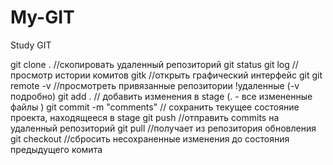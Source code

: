 # My-GIT
Study GIT


git clone <repository url> . //скопировать удаленный репозиторий 
git status 
git log //просмотр истории комитов
gitk //открыть графический интерфейс git
git remote -v //просмотреть привязанные репозитории !удаленные (-v подробно)
git add . // добавить изменения в stage (. - все измененные файлы ) 
git commit -m "comments" // сохранить текущее состояние проекта, находящееся в stage
git push //отправить commits на удаленный репозиторий
git pull //получает из репозитория обновления
git checkout <file name> //сбросить несохраненные изменения до состояния предыдущего комита